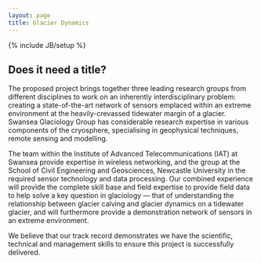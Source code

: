 ```yaml
---
layout: page
title: Glacier Dynamics
---
```


{% include JB/setup %}

Does it need a title?
---------------------

The proposed project brings together three leading research groups from different disciplines to work on an inherently interdisciplinary problem: creating a state-of-the-art network of sensors emplaced within an extreme environment at the heavily-crevassed tidewater margin of a glacier. Swansea Glaciology Group has considerable research expertise in various components of the cryosphere, specialising in geophysical techniques, remote sensing and modelling.

The team within the Institute of Advanced Telecommunications (IAT) at Swansea provide expertise in wireless networking, and the group at the School of Civil Engineering and Geosciences, Newcastle University in the required sensor technology and data processing. Our combined experience will provide the complete skill base and field expertise to provide field data to help solve a key question in glaciology &mdash; that of understanding the relationship between glacier calving and glacier dynamics on a tidewater glacier, and will furthermore provide a demonstration network of sensors in an extreme environment.

We believe that our track record demonstrates we have the scientific, technical and management skills to ensure this project is successfully delivered.